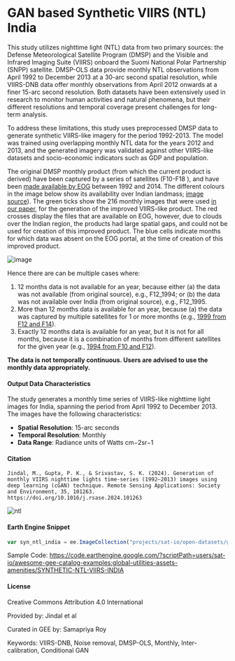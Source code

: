 # GAN based Synthetic VIIRS (NTL) India

This study utilizes nighttime light (NTL) data from two primary sources: the Defense Meteorological Satellite Program (DMSP) and the Visible and Infrared Imaging Suite (VIIRS) onboard the Suomi National Polar Partnership (SNPP) satellite.  DMSP-OLS data provide monthly NTL observations from April 1992 to December 2013 at a 30-arc second spatial resolution, while VIIRS-DNB data offer monthly observations from April 2012 onwards at a finer 15-arc second resolution. Both datasets have been extensively used in research to monitor human activities and natural phenomena, but their different resolutions and temporal coverage present challenges for long-term analysis.

To address these limitations, this study uses preprocessed DMSP data to generate synthetic VIIRS-like imagery for the period 1992-2013. The model was trained using overlapping monthly NTL data for the years 2012 and 2013, and the generated imagery was validated against other VIIRS-like datasets and socio-economic indicators such as GDP and population.

The original DMSP monthly product (from which the current product is derived) have been captured by a series of satellites (F10-F18 ), and have been [made available by EOG](https://eogdata.mines.edu/products/dmsp/#monthly) between 1992 and 2014. The different colours in the image below show its availability over Indian landmass; [image source](https://doi.org/10.1080/01431161.2022.2152758)). The green ticks show the 216 monthly images that were used [in our paper](https://doi.org/10.1016/j.rsase.2024.101263), for the generation of the improved VIIRS-like product. The red crosses display the files that are available on EOG, however, due to clouds over the Indian region, the products had large spatial gaps, and could not be used for creation of this improved product. The blue cells indicate months for which data was absent on the EOG portal, at the time of creation of this improved product.

![image](https://github.com/samapriya/awesome-gee-community-datasets/assets/7839690/600d7d68-e779-42e2-8882-0546ff81e8a4)

Hence there are can be multiple cases where:

1. 12 months data is not available for an year, because either (a) the data was not available (from original source), e.g., F12_1994; or (b) the data was not available over India (from original source), e.g., F12_1995.
2. More than 12 months data is available for an year, because (a) the data was captured by multiple satellites for 1 or more months (e.g., [1999 from F12 and F14](https://code.earthengine.google.com/7d4180e61efe3b7e15c08b3e57adf39b)).
3. Exactly 12 months data is available for an year, but it is not for all months, because it is a combination of months from different satellites for the given year (e.g., [1994 from F10 and F12](https://code.earthengine.google.com/42428bd2274487b17e66e40a2e998e87)).

**The data is not temporally continuous. Users are advised to use the monthly data appropriately.**

#### Output Data Characteristics

The study generates a monthly time series of VIIRS-like nighttime light images for India, spanning the period from April 1992 to December 2013. The images have the following characteristics:

* **Spatial Resolution**: 15-arc seconds
* **Temporal Resolution**: Monthly
* **Data Range**: Radiance units of Watts cm−2sr−1

#### Citation

```
Jindal, M., Gupta, P. K., & Srivastav, S. K. (2024). Generation of monthly VIIRS nighttime lights time-series (1992–2013) images using
deep learning (cGAN) technique. Remote Sensing Applications: Society and Environment, 35, 101263. https://doi.org/10.1016/j.rsase.2024.101263
```

![ntl](https://github.com/samapriya/awesome-gee-community-datasets/assets/6677629/5f75c2c0-070e-497f-b215-d36a3229b8f5)

#### Earth Engine Snippet

```js
var syn_ntl_india = ee.ImageCollection("projects/sat-io/open-datasets/gan-synthetic-viirs");
```

Sample Code: https://code.earthengine.google.com/?scriptPath=users/sat-io/awesome-gee-catalog-examples:global-utilities-assets-amenities/SYNTHETIC-NTL-VIIRS-INDIA

#### License
Creative Commons Attribution 4.0 International

Provided by: Jindal et al

Curated in GEE by: Samapriya Roy

Keywords: VIIRS-DNB, Noise removal, DMSP-OLS, Monthly, Inter-calibration, Conditional GAN
